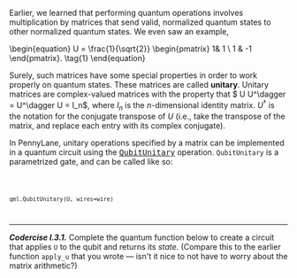 Earlier, we learned that performing quantum operations
involves multiplication by matrices that send valid, normalized quantum states
to other normalized quantum states. We even saw an example,

\begin{equation}
U = \frac{1}{\sqrt{2}} \begin{pmatrix} 1& 1 \\ 1 & -1 \end{pmatrix}. \tag{1}
\end{equation}

Surely, such matrices have some special properties in order to work properly on
quantum states. These matrices are called **unitary**. Unitary matrices are
complex-valued matrices with the property that $ U U^\dagger = U^\dagger U =
I_n$, where $I_n$ is the $n$-dimensional identity matrix. $U^\dagger$ is the
notation for the conjugate transpose of $U$ (i.e., take the transpose of the
matrix, and replace each entry with its complex conjugate).

In PennyLane, unitary operations specified by a matrix can be implemented in a
quantum circuit using the <a href="https://docs.pennylane.ai/en/stable/code/api/pennylane.QubitUnitary.html" target="_blank"><tt>QubitUnitary</tt></a> operation. `QubitUnitary` is a parametrized
gate, and can be called like so:

<code>

    qml.QubitUnitary(U, wires=wire)
    
</code>

---

***Codercise I.3.1.*** Complete the quantum function below to create a circuit
   that applies `U` to the qubit and returns its *state*. (Compare this to the
   earlier function `apply_u` that you wrote — isn't it nice to not have to
   worry about the matrix arithmetic?)
